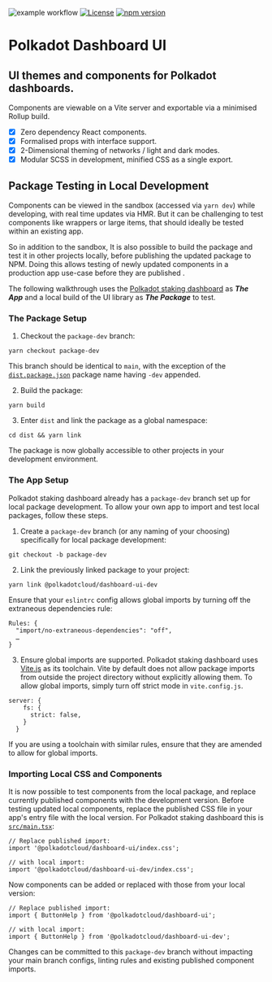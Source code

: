 ![example workflow](https://github.com/paritytech/polkadot-dashboard-ui/actions/workflows/main.yml/badge.svg) [![License](https://img.shields.io/badge/License-Apache_2.0-blue.svg)](https://opensource.org/licenses/Apache-2.0) [![npm version](https://badge.fury.io/js/@polkadotcloud%2Fdashboard-ui.svg)](https://www.npmjs.com/package/@polkadotcloud/dashboard-ui)

# Polkadot Dashboard UI

## UI themes and components for Polkadot dashboards. 

Components are viewable on a Vite server and exportable via a minimised Rollup build.

- [x] Zero dependency React components.
- [x] Formalised props with interface support.
- [x] 2-Dimensional theming of networks / light and dark modes.
- [x] Modular SCSS in development, minified CSS as a single export.

## Package Testing in Local Development

Components can be viewed in the sandbox (accessed via `yarn dev`) while developing, with real time updates via HMR. But it can be challenging to test components like wrappers or large items, that should ideally be tested within an existing app.

So in addition to the sandbox, It is also possible to build the package and test it in other projects locally, before publishing the updated package to NPM. Doing this allows testing of newly updated components in a production app use-case before they are published .

The following walkthrough uses the [Polkadot staking dashboard](https://github.com/paritytech/polkadot-staking-dashboard) as **_The App_**  and a local build of the UI library as **_The Package_** to test.

### The Package Setup

1. Checkout the `package-dev` branch:

```
yarn checkout package-dev
```

This branch should be identical to `main`, with the exception of the [`dist.package.json`](https://github.com/paritytech/polkadot-dashboard-ui/blob/4d66892e73afe7cc17465411b6bc7fe5817c7447/dist.package.json#L2) package name having `-dev` appended.

2. Build the package:

```
yarn build
```

3. Enter `dist` and link the package as a global namespace:

```
cd dist && yarn link
```

The package is now globally accessible to other projects in your development environment.

### The App Setup

Polkadot staking dashboard already has a `package-dev` branch set up for local package development. To allow your own app to import and test local packages, follow these steps.

1. Create a `package-dev` branch (or any naming of your choosing) specifically for local package development:

```
git checkout -b package-dev
```

2. Link the previously linked package to your project:

```
yarn link @polkadotcloud/dashboard-ui-dev
```

Ensure that your `eslintrc` config allows global imports by turning off the extraneous dependencies rule:

```
Rules: {
  "import/no-extraneous-dependencies": "off",
  …
}
```

3. Ensure global imports are supported. Polkadot staking dashboard uses [Vite.js](https://vitejs.dev) as its toolchain. Vite by default does not allow package imports from outside the project directory without explicitly allowing them. To allow global imports, simply turn off strict mode in `vite.config.js`.

```
server: {
    fs: {
      strict: false,
    }
  }
```

If you are using a toolchain with similar rules, ensure that they are amended to allow for global imports.

### Importing Local CSS and Components
It is now possible to test components from the local package, and replace currently published components with the development version. Before testing updated local components, replace the published CSS file in your app's entry file with the local version. For Polkadot staking dashboard this is [`src/main.tsx`](https://github.com/paritytech/polkadot-staking-dashboard/blob/4c07fb786f2f82b7f18f1acb1dd4183b7e04bebe/src/main.tsx#L4):

```
// Replace published import:
import '@polkadotcloud/dashboard-ui/index.css';

// with local import:
import '@polkadotcloud/dashboard-ui-dev/index.css';
```

Now components can be added or replaced with those from your local version:

```
// Replace published import:
import { ButtonHelp } from '@polkadotcloud/dashboard-ui';

// with local import:
import { ButtonHelp } from '@polkadotcloud/dashboard-ui-dev';
```

Changes can be committed to this `package-dev` branch without impacting your main branch configs, linting rules and existing published component imports.

